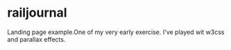 # railjournal
Landing page example.One of my very early exercise. I've played wit w3css and parallax effects.
